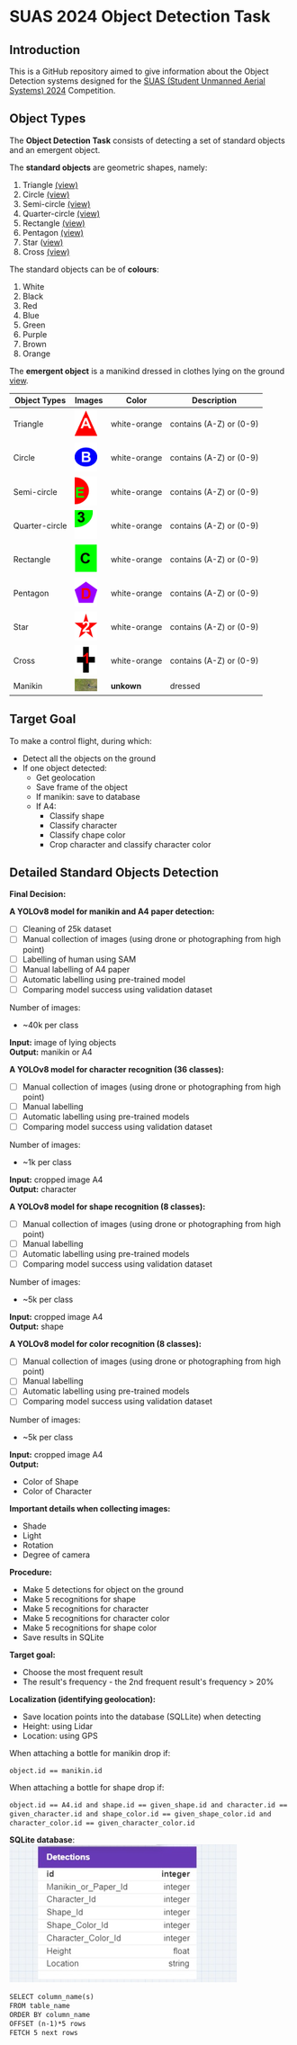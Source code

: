 # SUAS 2024 Object Detection Task

## Introduction

This is a GitHub repository aimed to give information about the Object Detection systems designed for the [SUAS (Student Unmanned Aerial Systems) 2024](https://suas-competition.org/) Competition. 

## Object Types

The **Object Detection Task** consists of detecting a set of standard objects and an emergent object.

The **standard objects** are geometric shapes, namely:

1. Triangle [(view)](images/triangle.jpg)
2. Circle [(view)](images/circuit.jpg)
3. Semi-circle [(view)](images/semi-circuit.jpg)
4. Quarter-circle [(view)](images/quarter-circle-edited.jpg)
5. Rectangle [(view)](images/rectangle.jpg)
6. Pentagon [(view)](images/pentagon.jpg)
7. Star ([view)](images/star.jpg)
8. Cross [(view)](images/cross.jpg)

The standard objects can be of **colours**:

1. White
2. Black
3. Red
4. Blue
5. Green
6. Purple
7. Brown
8. Orange

The **emergent object** is a manikind dressed in clothes lying on the ground [view](images/manikind.jpg).

| Object Types | Images | Color | Description |
| ---------|----------|----------|----------|
| Triangle | <img src="images/triangle.jpg" width="40"> | white-orange | contains (A-Z) or (0-9) |
| Circle | <img src="images/circuit.jpg" width="40">  | white-orange | contains (A-Z) or (0-9) |
| Semi-circle | <img src="images/semi-circuit.jpg" width="40">  | white-orange | contains (A-Z) or (0-9) |
| Quarter-circle | <img src="images/quarter-circle-edited.jpg" width="40">  | white-orange | contains (A-Z) or (0-9) |
| Rectangle | <img src="images/rectangle.jpg" width="40"> | white-orange | contains (A-Z) or (0-9) |
| Pentagon | <img src="images/pentagon.jpg" width="40">  | white-orange | contains (A-Z) or (0-9) |
| Star | <img src="images/star.jpg" width="40">  | white-orange | contains (A-Z) or (0-9) |
| Cross | <img src="images/cross.jpg" width="40">  | white-orange | contains (A-Z) or (0-9) |
| Manikin | <img src="images/manikin.jpg" width="40"> | **unkown** | dressed |

## Target Goal

To make a control flight, during which:
- Detect all the objects on the ground
- If one object detected:
  - Get geolocation
  - Save frame of the object
  - If manikin: save to database
  - If A4:
    - Classify shape
    - Classify character
    - Classify chape color
    - Crop character and classify character color

## Detailed Standard Objects Detection
**Final Decision:**

**A YOLOv8 model for manikin and A4 paper detection:**
- [ ] Cleaning of 25k dataset
- [ ] Manual collection of images (using drone or photographing from high point)
- [ ] Labelling of human using SAM
- [ ] Manual labelling of A4 paper
- [ ] Automatic labelling using pre-trained model
- [ ] Comparing model success using validation dataset

Number of images:
- ~40k per class

**Input:** image of lying objects\
**Output:** manikin or A4

**A YOLOv8 model for character recognition (36 classes):**
- [ ] Manual collection of images (using drone or photographing from high point)
- [ ] Manual labelling
- [ ] Automatic labelling using pre-trained models
- [ ] Comparing model success using validation dataset

Number of images:
- ~1k per class

**Input:** cropped image A4\
**Output:** character

**A YOLOv8 model for shape recognition (8 classes):**
- [ ] Manual collection of images (using drone or photographing from high point)
- [ ] Manual labelling
- [ ] Automatic labelling using pre-trained models
- [ ] Comparing model success using validation dataset

Number of images:
- ~5k per class

**Input:** cropped image A4\
**Output:** shape

**A YOLOv8 model for color recognition (8 classes):**
- [ ] Manual collection of images (using drone or photographing from high point)
- [ ] Manual labelling
- [ ] Automatic labelling using pre-trained models
- [ ] Comparing model success using validation dataset

Number of images:
- ~5k per class

**Input:** cropped image A4\
**Output:**
- Color of Shape
- Color of Character

**Important details when collecting images:**
- Shade
- Light
- Rotation
- Degree of camera

**Procedure:**
- Make 5 detections for object on the ground
- Make 5 recognitions for shape
- Make 5 recognitions for character
- Make 5 recognitions for character color
- Make 5 recognitions for shape color
- Save results in SQLite

**Target goal:**
- Choose the most frequent result
- The result's frequency - the 2nd frequent result's frequency > 20%

**Localization (identifying geolocation):**
- Save location points into the database (SQLLite) when detecting
- Height: using Lidar
- Location: using GPS

When attaching a bottle for manikin drop if:
```
object.id == manikin.id
```

When attaching a bottle for shape drop if:
```
object.id == A4.id and shape.id == given_shape.id and character.id == given_character.id and shape_color.id == given_shape_color.id and character_color.id == given_character_color.id
```

**SQLite database**:\
![(view)](images/image_db.jpg)

```
SELECT column_name(s)
FROM table_name
ORDER BY column_name
OFFSET (n-1)*5 rows
FETCH 5 next rows
```

